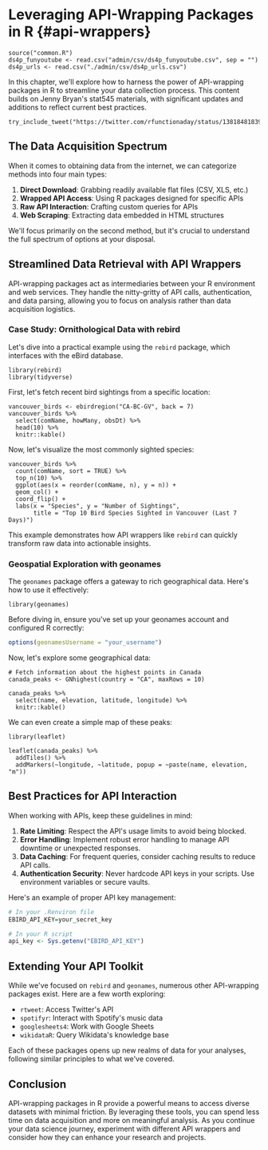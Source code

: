

# Leveraging API-Wrapping Packages in R {#api-wrappers}

```{r include = FALSE}
source("common.R")
ds4p_funyoutube <- read.csv("admin/csv/ds4p_funyoutube.csv", sep = "")
ds4p_urls <- read.csv("./admin/csv/ds4p_urls.csv")
```

In this chapter, we'll explore how to harness the power of API-wrapping packages in R to streamline your data collection process. This content builds on Jenny Bryan's stat545 materials, with significant updates and additions to reflect current best practices.

```{r, echo=FALSE}
try_include_tweet("https://twitter.com/rfunctionaday/status/1381848183928729600")
```

## The Data Acquisition Spectrum

When it comes to obtaining data from the internet, we can categorize methods into four main types:

1. **Direct Download**: Grabbing readily available flat files (CSV, XLS, etc.)
2. **Wrapped API Access**: Using R packages designed for specific APIs
3. **Raw API Interaction**: Crafting custom queries for APIs
4. **Web Scraping**: Extracting data embedded in HTML structures

We'll focus primarily on the second method, but it's crucial to understand the full spectrum of options at your disposal.

## Streamlined Data Retrieval with API Wrappers

API-wrapping packages act as intermediaries between your R environment and web services. They handle the nitty-gritty of API calls, authentication, and data parsing, allowing you to focus on analysis rather than data acquisition logistics.

### Case Study: Ornithological Data with rebird

Let's dive into a practical example using the `rebird` package, which interfaces with the eBird database.

```{r message = FALSE, warning = FALSE}
library(rebird)
library(tidyverse)
```

First, let's fetch recent bird sightings from a specific location:

```{r eval = FALSE}
vancouver_birds <- ebirdregion("CA-BC-GV", back = 7)
vancouver_birds %>%
  select(comName, howMany, obsDt) %>%
  head(10) %>%
  knitr::kable()
```

Now, let's visualize the most commonly sighted species:

```{r eval = FALSE}
vancouver_birds %>%
  count(comName, sort = TRUE) %>%
  top_n(10) %>%
  ggplot(aes(x = reorder(comName, n), y = n)) +
  geom_col() +
  coord_flip() +
  labs(x = "Species", y = "Number of Sightings",
       title = "Top 10 Bird Species Sighted in Vancouver (Last 7 Days)")
```

This example demonstrates how API wrappers like `rebird` can quickly transform raw data into actionable insights.

### Geospatial Exploration with geonames

The `geonames` package offers a gateway to rich geographical data. Here's how to use it effectively:

```{r message = FALSE, warning = FALSE}
library(geonames)
```

Before diving in, ensure you've set up your geonames account and configured R correctly:

```r
options(geonamesUsername = "your_username")
```

Now, let's explore some geographical data:

```{r eval = FALSE}
# Fetch information about the highest points in Canada
canada_peaks <- GNhighest(country = "CA", maxRows = 10)

canada_peaks %>%
  select(name, elevation, latitude, longitude) %>%
  knitr::kable()
```

We can even create a simple map of these peaks:

```{r eval = FALSE}
library(leaflet)

leaflet(canada_peaks) %>%
  addTiles() %>%
  addMarkers(~longitude, ~latitude, popup = ~paste(name, elevation, "m"))
```

## Best Practices for API Interaction

When working with APIs, keep these guidelines in mind:

1. **Rate Limiting**: Respect the API's usage limits to avoid being blocked.
2. **Error Handling**: Implement robust error handling to manage API downtime or unexpected responses.
3. **Data Caching**: For frequent queries, consider caching results to reduce API calls.
4. **Authentication Security**: Never hardcode API keys in your scripts. Use environment variables or secure vaults.

Here's an example of proper API key management:

```r
# In your .Renviron file
EBIRD_API_KEY=your_secret_key

# In your R script
api_key <- Sys.getenv("EBIRD_API_KEY")
```

## Extending Your API Toolkit

While we've focused on `rebird` and `geonames`, numerous other API-wrapping packages exist. Here are a few worth exploring:

- `rtweet`: Access Twitter's API
- `spotifyr`: Interact with Spotify's music data
- `googlesheets4`: Work with Google Sheets
- `wikidataR`: Query Wikidata's knowledge base

Each of these packages opens up new realms of data for your analyses, following similar principles to what we've covered.

## Conclusion

API-wrapping packages in R provide a powerful means to access diverse datasets with minimal friction. By leveraging these tools, you can spend less time on data acquisition and more on meaningful analysis. As you continue your data science journey, experiment with different API wrappers and consider how they can enhance your research and projects.

```{r links, child="admin/md/courselinks.md"}
```
